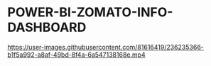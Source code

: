 # POWER-BI-ZOMATO-INFO-DASHBOARD
https://user-images.githubusercontent.com/81616419/236235366-b1f5a992-a8af-49bd-8f4a-6a547138168e.mp4

